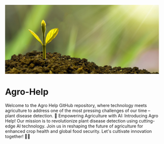 ![logo](https://github.com/nilachalasahoo/Agro-Help/blob/main/Image/investment-g6aa818fc1_1920.jpg)
# Agro-Help
Welcome to the Agro Help GitHub repository, where technology meets agriculture to address one of the most pressing challenges of our time – plant disease detection.
🌾 Empowering Agriculture with AI: Introducing Agro Help! Our mission is to revolutionize plant disease detection using cutting-edge AI technology. Join us in reshaping the future of agriculture for enhanced crop health and global food security. Let's cultivate innovation together! 🌱🔬

